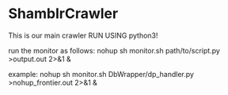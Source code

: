 ShamblrCrawler
==============

This is our main crawler
RUN USING python3!

run the monitor as follows:
nohup sh monitor.sh path/to/script.py >output.out 2>&1 &

example:
nohup sh monitor.sh DbWrapper/dp_handler.py >nohup_frontier.out 2>&1 &
